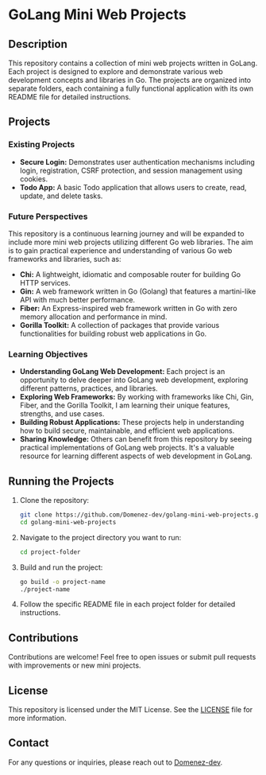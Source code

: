 # GoLang Mini Web Projects

## Description

This repository contains a collection of mini web projects written in GoLang. Each project is designed to explore and demonstrate various web development concepts and libraries in Go. The projects are organized into separate folders, each containing a fully functional application with its own README file for detailed instructions.

## Projects

### Existing Projects

- **Secure Login:** Demonstrates user authentication mechanisms including login, registration, CSRF protection, and session management using cookies.
- **Todo App:** A basic Todo application that allows users to create, read, update, and delete tasks.

### Future Perspectives

This repository is a continuous learning journey and will be expanded to include more mini web projects utilizing different Go web libraries. The aim is to gain practical experience and understanding of various Go web frameworks and libraries, such as:

- **Chi:** A lightweight, idiomatic and composable router for building Go HTTP services.
- **Gin:** A web framework written in Go (Golang) that features a martini-like API with much better performance.
- **Fiber:** An Express-inspired web framework written in Go with zero memory allocation and performance in mind.
- **Gorilla Toolkit:** A collection of packages that provide various functionalities for building robust web applications in Go.

### Learning Objectives

- **Understanding GoLang Web Development:** Each project is an opportunity to delve deeper into GoLang web development, exploring different patterns, practices, and libraries.
- **Exploring Web Frameworks:** By working with frameworks like Chi, Gin, Fiber, and the Gorilla Toolkit, I am learning their unique features, strengths, and use cases.
- **Building Robust Applications:** These projects help in understanding how to build secure, maintainable, and efficient web applications.
- **Sharing Knowledge:** Others can benefit from this repository by seeing practical implementations of GoLang web projects. It's a valuable resource for learning different aspects of web development in GoLang.

## Running the Projects

1. Clone the repository:

   ```bash
   git clone https://github.com/Domenez-dev/golang-mini-web-projects.git
   cd golang-mini-web-projects
   ```

2. Navigate to the project directory you want to run:

   ```bash
   cd project-folder
   ```

3. Build and run the project:

   ```bash
   go build -o project-name
   ./project-name
   ```

4. Follow the specific README file in each project folder for detailed instructions.

## Contributions

Contributions are welcome! Feel free to open issues or submit pull requests with improvements or new mini projects.

## License

This repository is licensed under the MIT License. See the [LICENSE](LICENSE) file for more information.

## Contact

For any questions or inquiries, please reach out to [Domenez-dev](https://github.com/Domenez-dev).
